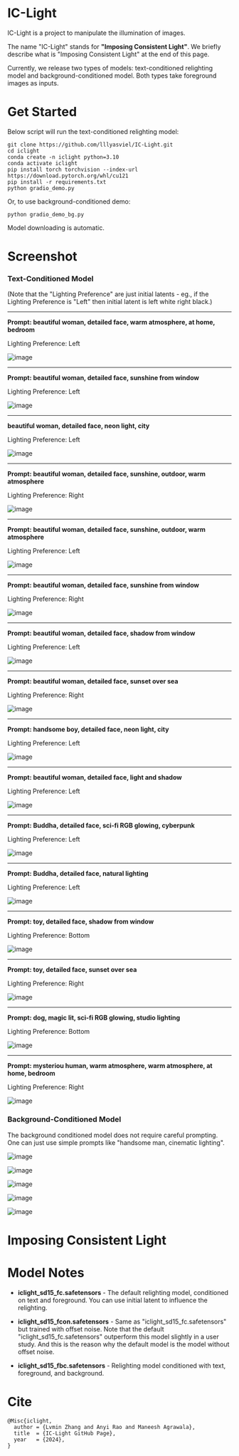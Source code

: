 # IC-Light

IC-Light is a project to manipulate the illumination of images.

The name "IC-Light" stands for **"Imposing Consistent Light"**. We briefly describe what is "Imposing Consistent Light" at the end of this page.

Currently, we release two types of models: text-conditioned relighting model and background-conditioned model. Both types take foreground images as inputs.

# Get Started

Below script will run the text-conditioned relighting model:

    git clone https://github.com/lllyasviel/IC-Light.git
    cd iclight
    conda create -n iclight python=3.10
    conda activate iclight
    pip install torch torchvision --index-url https://download.pytorch.org/whl/cu121
    pip install -r requirements.txt
    python gradio_demo.py

Or, to use background-conditioned demo:

    python gradio_demo_bg.py

Model downloading is automatic.

# Screenshot

### Text-Conditioned Model

(Note that the "Lighting Preference" are just initial latents - eg., if the Lighting Preference is "Left" then initial latent is left white right black.)

---

**Prompt: beautiful woman, detailed face, warm atmosphere, at home, bedroom**

Lighting Preference: Left

![image](https://github.com/lllyasviel/IC-Light/assets/19834515/87265483-aa26-4d2e-897d-b58892f5fdd7)

---

**Prompt: beautiful woman, detailed face, sunshine from window**

Lighting Preference: Left

![image](https://github.com/lllyasviel/IC-Light/assets/19834515/148c4a6d-82e7-4e3a-bf44-5c9a24538afc)

---

**beautiful woman, detailed face, neon light, city**

Lighting Preference: Left

![image](https://github.com/lllyasviel/IC-Light/assets/19834515/70db6cf1-973b-4925-849e-0560a4a0e1ec)

---

**Prompt: beautiful woman, detailed face, sunshine, outdoor, warm atmosphere**

Lighting Preference: Right

![image](https://github.com/lllyasviel/IC-Light/assets/19834515/25d6ea24-a736-4a0b-b42d-700fe8b2101e)

---

**Prompt: beautiful woman, detailed face, sunshine, outdoor, warm atmosphere**

Lighting Preference: Left

![image](https://github.com/lllyasviel/IC-Light/assets/19834515/dd30387b-0490-46ee-b688-2191fb752e68)

---

**Prompt: beautiful woman, detailed face, sunshine from window**

Lighting Preference: Right

![image](https://github.com/lllyasviel/IC-Light/assets/19834515/6c9511ca-f97f-401a-85f3-92b4442000e3)

---

**Prompt: beautiful woman, detailed face, shadow from window**

Lighting Preference: Left

![image](https://github.com/lllyasviel/IC-Light/assets/19834515/e73701d5-890e-4b15-91ee-97f16ea3c450)

---

**Prompt: beautiful woman, detailed face, sunset over sea**

Lighting Preference: Right

![image](https://github.com/lllyasviel/IC-Light/assets/19834515/ff26ac3d-1b12-4447-b51f-73f7a5122a05)

---

**Prompt: handsome boy, detailed face, neon light, city**

Lighting Preference: Left

![image](https://github.com/lllyasviel/IC-Light/assets/19834515/d7795e02-46f7-444f-93e7-4d6460840437)

---

**Prompt: beautiful woman, detailed face, light and shadow**

Lighting Preference: Left

![image](https://github.com/lllyasviel/IC-Light/assets/19834515/0f376dd1-4339-4a27-9f33-95ae67b61bc4)

---

**Prompt: Buddha, detailed face, sci-fi RGB glowing, cyberpunk**

Lighting Preference: Left

![image](https://github.com/lllyasviel/IC-Light/assets/19834515/68d60c68-ce23-4902-939e-11629ccaf39a)

---

**Prompt: Buddha, detailed face, natural lighting**

Lighting Preference: Left

![image](https://github.com/lllyasviel/IC-Light/assets/19834515/1841d23d-0a0d-420b-a5ab-302da9c47c17)

---

**Prompt: toy, detailed face, shadow from window**

Lighting Preference: Bottom

![image](https://github.com/lllyasviel/IC-Light/assets/19834515/dcb97439-ea6b-483e-8e68-cf5d320368c7)

---

**Prompt: toy, detailed face, sunset over sea**

Lighting Preference: Right

![image](https://github.com/lllyasviel/IC-Light/assets/19834515/4f78b897-621d-4527-afa7-78d62c576100)

---

**Prompt: dog, magic lit, sci-fi RGB glowing, studio lighting**

Lighting Preference: Bottom

![image](https://github.com/lllyasviel/IC-Light/assets/19834515/1db9cac9-8d3f-4f40-82e2-e3b0cafd8613)

---

**Prompt: mysteriou human, warm atmosphere, warm atmosphere, at home, bedroom**

Lighting Preference: Right

![image](https://github.com/lllyasviel/IC-Light/assets/19834515/5d5aa7e5-8cbd-4e1f-9f27-2ecc3c30563a)

### Background-Conditioned Model

The background conditioned model does not require careful prompting. One can just use simple prompts like "handsome man, cinematic lighting".

![image](https://github.com/lllyasviel/IC-Light/assets/19834515/0b2a889f-682b-4393-b1ec-2cabaa182010)

![image](https://github.com/lllyasviel/IC-Light/assets/19834515/477ca348-bd47-46ff-81e6-0ffc3d05feb2)

![image](https://github.com/lllyasviel/IC-Light/assets/19834515/5b0979b6-7027-4d7c-8760-7eb0d7c3b986)

![image](https://github.com/lllyasviel/IC-Light/assets/19834515/4010052f-e81e-4512-917a-01e5bbeae1c7)

![image](https://github.com/lllyasviel/IC-Light/assets/19834515/a35e4c57-e199-40e2-893b-cb1c549612a9)


# Imposing Consistent Light

# Model Notes

* **iclight_sd15_fc.safetensors** - The default relighting model, conditioned on text and foreground. You can use initial latent to influence the relighting.

* **iclight_sd15_fcon.safetensors** - Same as "iclight_sd15_fc.safetensors" but trained with offset noise. Note that the default "iclight_sd15_fc.safetensors" outperform this model slightly in a user study. And this is the reason why the default model is the model without offset noise.

* **iclight_sd15_fbc.safetensors** - Relighting model conditioned with text, foreground, and background.

# Cite

    @Misc{iclight,
      author = {Lvmin Zhang and Anyi Rao and Maneesh Agrawala},
      title  = {IC-Light GitHub Page},
      year   = {2024},
    }
